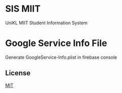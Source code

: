 # SIS MIIT

UniKL MIIT Student Information System

# Google Service Info File

Generate GoogleService-Info.plist in firebase console

## License

[MIT](https://choosealicense.com/licenses/mit/)
